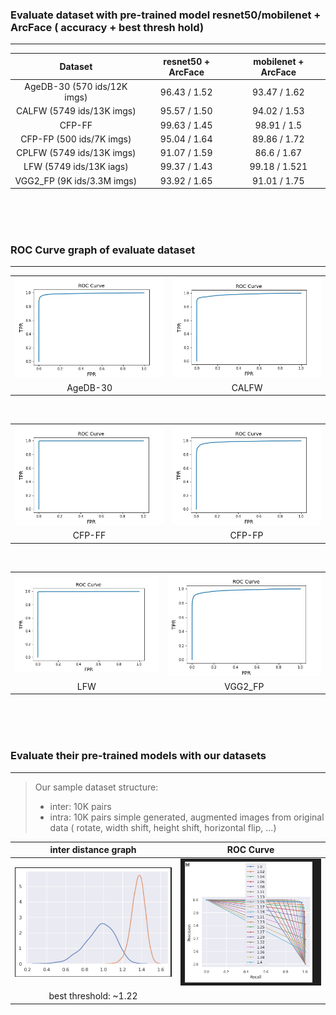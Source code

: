 
### **Evaluate dataset with pre-trained model resnet50/mobilenet + ArcFace ( accuracy + best thresh hold)**  
****
|           Dataset           | resnet50 + ArcFace | mobilenet + ArcFace |
| :-------------------------: | :----------------: | :-----------------: |
| AgeDB-30 (570 ids/12K imgs) |    96.43 / 1.52    |    93.47 / 1.62     |
|  CALFW (5749 ids/13K imgs)  |    95.57 / 1.50    |    94.02 / 1.53     |
|           CFP-FF            |    99.63 / 1.45    |     98.91 / 1.5     |
|  CFP-FP (500 ids/7K imgs)   |    95.04 / 1.64    |    89.86 / 1.72     |
|  CPLFW (5749 ids/13K imgs)  |    91.07 / 1.59    |     86.6 / 1.67     |
|   LFW (5749 ids/13K iags)   |    99.37 / 1.43    |    99.18 / 1.521    |
| VGG2_FP (9K ids/3.3M imgs)  |    93.92 / 1.65    |    91.01 / 1.75     |

<br /><br /><br />

### **ROC Curve graph of evaluate dataset**
****
|                                       |                                 |
| :-----------------------------------: | :-----------------------------: |
| ![AgeDB-30](./ROC_curve/agedb_30.png) | ![CALFW](./ROC_curve/calfw.png) |
|               AgeDB-30                |              CALFW              |

<br />

|                                   |                                   |
| :-------------------------------: | :-------------------------------: |
| ![CFP-FF](./ROC_curve/cfp_ff.png) | ![CFP-FP](./ROC_curve/cfp_fp.png) |
|              CFP-FF               |              CFP-FP               |
<br />

|                             |                                     |
| :-------------------------: | :---------------------------------: |
| ![LFW](./ROC_curve/lfw.png) | ![VGG2_FP](./ROC_curve/vgg2_fp.png) |
|             LFW             |               VGG2_FP               |

<br /><br /><br />

### **Evaluate their pre-trained models with our datasets**
****
> Our sample dataset structure:
>- inter: 10K pairs 
>- intra: 10K pairs simple generated, augmented images from original data ( rotate, width shift, height shift, horizontal flip, ...)

|           inter distance graph            |           ROC Curve            |
| :---------------------------------------: | :----------------------------: |
| ![](./ROC_curve/inter_intra_distance.png) | ![](./ROC_curve/roc_curve.png) |
|           best threshold: ~1.22           |                                |

